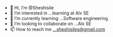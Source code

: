 - 👋 Hi, I’m @Sheshisile
- 👀 I’m interested in ...learning at Alx SE
- 🌱 I’m currently learning ...Software engineering 
- 💞️ I’m looking to collaborate on ...Alx SE
- 📫 How to reach me ...sheshisiles@gmail.com 

<!---
Sheshisile/Sheshisile is a ✨ special ✨ repository because its `README.md` (this file) appears on your GitHub profile.
You can click the Preview link to take a look at your changes.
--->
